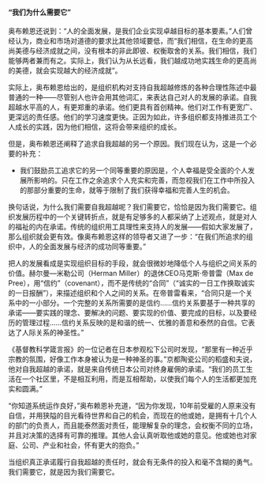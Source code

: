 #### “我们为什么需要它”

奥布赖恩还说到：“人的全面发展，是我们企业实现卓越目标的基本要素。”人们曾经认为，商业和市场对道德的要求比其他领域要低，而“我们相信，在生命的更高尚美德与经济成就之间，没有根本的非此即彼、权衡取舍的关系。我们相信，我们能够两者兼而有之。实际上，我们认为从长远看，我们越成功地实践生命的更高尚的美德，就会实现越大的经济成就”。

实际上，奥布赖恩给出的，是组织机构对支持自我超越修炼的各种合理性陈述中最普通的一种——尽管别人也许会用其他词汇，来表达自己对人的发展的承诺。自我超越水平高的人，有更郑重的承诺。他们更具有首创精神。他们对工作有更宽广、更深远的责任感。他们的学习速度更快。正因为如此，许多组织都支持推进员工个人成长的实践，因为他们相信，这将会带来组织的成长。

但是，奥布赖恩还阐释了追求自我超越的另一个原因。我们现在认为，这是一个必要的补充：

*   我们鼓励员工追求它的另一个同等重要的原因是，个人幸福是受全面的个人发展所影响的。只在工作之余追求个人充实和完善，而忽视我们在工作中所投入的那部分重要的生命，就等于限制了我们获得幸福和完善人生的机会。

换句话说，为什么我们需要自我超越呢？我们需要它，恰恰是因为我们需要它。组织发展历程中的一个关键转折点，就是有足够多的人都采纳了上述观点，就是对人的福祉的内在承诺。传统的组织用工具理性来支持人的发展——假如大家发展了，那么组织就会更有效。像奥布赖恩这样的领导者又进了一步：“在我们所追求的组织中，人的全面发展与经济的成功同等重要。”

把人的发展看成是实现组织目标的手段，就会很微妙地降低个人与组织之间关系的价值。赫尔曼—米勒公司（Herman Miller）的退休CEO马克斯·帝普雷（Max de Pree），用“信约”（covenant），而不是传统的“合同”（“诚实的一日工作换取诚实的一日报酬”），来描述组织和个人之间的关系。在帝普雷看来，“合同只是一个关系中的一小部分。一个完整的关系所需要的是信约……信约关系要基于一种共享的承诺——要实践的理念、要解决的问题、要实现的价值、要完成的目标，以及要经历的管理过程……信约关系反映的是和谐的统一、优雅的善意和泰然的自信。它表达了人际关系的神圣性。”

《基督教科学箴言报》的一位记者在日本参观松下公司时发现，“那里有一种近乎宗教的氛围，好像工作本身被认为是一种神圣的事。”京都陶瓷公司的稻盛和夫说，他对自我超越的承诺，就是来自传统日本公司对终身雇佣的承诺。“我们的员工生活在一个社区里，不是相互利用，而是互相帮助，以使我们每个人的生活都更加充实和圆满。”

“你知道系统运作良好，”奥布赖恩补充道，“因为你发现，10年前受雇的人原来没有自信，并用狭隘的目光看待世界和自己的机会，而现在的他或她，是拥有十几个人的部门的负责人，而且能泰然面对责任，能理解复杂的理念，会权衡不同的立场，并且对决策的选择有可靠的推理。其他人会认真听取他或她的意见。他或她也对家庭、公司、产业和社会，怀有更大的抱负。”

当组织真正承诺履行自我超越的责任时，就会有无条件的投入和毫不含糊的勇气。我们需要它，就是因为我们需要它。